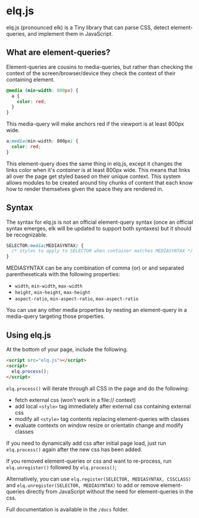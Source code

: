 # elq.js

elq.js (pronounced elk) is a Tiny library that can parse CSS, detect element-queries, and implement them in JavaScript.

## What are element-queries?

Element-queries are cousins to media-queries, but rather than checking the context of the screen/browser/device they check the context of their containing element.

```css
@media (min-width: 800px) {
  a {
    color: red;
  }
}
```

This media-query will make anchors red if the viewport is at least 800px wide.

```css
a:media(min-width: 800px) {
  color: red;
}
```

This element-query does the same thing in elq.js, except it changes the links color when it's _container_ is at least 800px wide. This means that links all over the page get styled based on their unique context. This system allows modules to be created around tiny chunks of content that each know how to render themselves given the space they are rendered in.

## Syntax

The syntax for elq.js is not an official element-query syntax (once an official syntax emerges, elk will be updated to support both syntaxes) but it should be recognizable.

```css
SELECTOR:media(MEDIASYNTAX) {
  /* styles to apply to SELECTOR when container matches MEDIASYNTAX */
}
```

MEDIASYNTAX can be any combination of comma (or) or and separated parentheseticals  with the following properties:

* `width`, `min-width`, `max-width`
* `height`, `min-height`, `max-height`
* `aspect-ratio`, `min-aspect-ratio`, `max-aspect-ratio`

You can use any other media properties by nesting an element-query in a media-query targeting those properties.

## Using elq.js

At the bottom of your page, include the following.

```html
<script src="elq.js"></script>
<script>
  elq.process();
</script>
```

`elq.process()` will iterate through all CSS in the page and do the following:

* fetch external css (won't work in a file:// context)
* add local `<style>` tag immediately after external css containing external css
* modify all `<style>` tag contents replacing element-queries with classes
* evaluate contexts on window resize or orientatin change and modify classes

If you need to dynamically add css after initial page load, just run `elq.process()` again after the new css has been added.

If you removed element-queries or css and want to re-process, run `elq.unregister()` followed by `elq.process()`;

Alternatively, you can use `elq.register(SELECTOR, MEDIASYNTAX, CSSCLASS)` and `elq.unregister(SELECTOR, MEDIASYNTAX)` to add or remove element-queries directly from JavaScript without the need for element-queries in the css.

Full documentation is available in the `/docs` folder.

